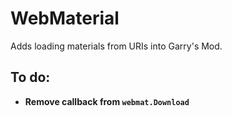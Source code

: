 # WebMaterial
Adds loading materials from URIs into Garry's Mod.
## To do:
* __Remove callback from `webmat.Download`__

